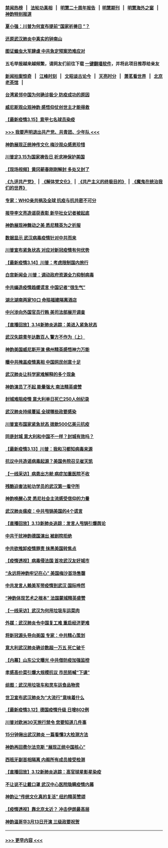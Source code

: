 #### [禁闻热榜](热点新闻.md?=0)  &nbsp;&nbsp;|&nbsp;&nbsp; [法轮功真相](https://github.com/gfw-breaker/truth/blob/master/README.md?=0) &nbsp;&nbsp;|&nbsp;&nbsp; [明慧二十周年报告](https://github.com/gfw-breaker/mh-reports/blob/master/README.md?=0) &nbsp;&nbsp;|&nbsp;&nbsp;[明慧期刊](https://github.com/gfw-breaker/mh-qikan) &nbsp;&nbsp;|&nbsp;&nbsp; [明慧海外之窗](https://github.com/gfw-breaker/mh-news/blob/master/README.md?=0) &nbsp;&nbsp;|&nbsp;&nbsp; [神韵特别报道](https://github.com/gfw-breaker/mh-news/blob/master/shenyun.md?=0)
#### [夏小强：川普为何宣布提前“国家祈祷日 ”？](../pages/nf4514/n11941258.md?t=03160302) 
#### [还原武汉肺炎中真实的钟南山](../pages/nf4514/n11938593.md?t=03160302) 
#### [图证蝗虫大军肆虐 中共急定预案恐难应对](../pages/nf4514/n11942373.md?t=03160302) 
#### 五毛举报越来越频繁，请网友们前往下载 [一键翻墙软件](https://github.com/gfw-breaker/ssr-accounts)，并将此项目推荐给亲友
#### [新闻拍案惊奇](https://github.com/gfw-breaker/banned-news/blob/master/pages/link4.md) &nbsp;&nbsp;|&nbsp;&nbsp; [江峰时刻](https://github.com/gfw-breaker/banned-news/blob/master/pages/link4.md) &nbsp;&nbsp;|&nbsp;&nbsp; [文昭谈古论今](https://github.com/gfw-breaker/banned-news/blob/master/pages/link4.md) &nbsp;&nbsp;|&nbsp;&nbsp; [天亮时分](https://github.com/gfw-breaker/banned-news/blob/master/pages/link4.md) &nbsp;&nbsp;|&nbsp;&nbsp; [萧茗看世界](https://github.com/gfw-breaker/banned-news/blob/master/pages/link4.md) &nbsp;&nbsp;|&nbsp;&nbsp; [北京老茶馆](https://github.com/gfw-breaker/banned-news/blob/master/pages/link4.md) &nbsp;&nbsp;|&nbsp;&nbsp; 
#### [台湾紧邻中国为何确诊极少 防疫成功的原因](../pages/nf4514/n11940819.md?t=03160302) 
#### [威尼斯观众观神韵 感悟仰仗创世主才能得救](../pages/nf4514/n11942195.md?t=03160302) 
#### [【最新疫情3.15】意甲七名球员染疫](../pages/nf4514/n11940988.md?t=03160302) 
#### [>>> 我要声明退出共产党、共青团、少年队 <<<](https://github.com/begood0513/goodnews/blob/master/quit/letter.md) 
#### [神韵展现正统神传文化 梅沙观众感恩珍惜](../pages/nf4514/n11941925.md?t=03160302) 
#### [川普定3.15为国家祷告日 祈求神保护美国](../pages/nf4514/n11941475.md?t=03160302) 
#### [【现场视频】黄冈蕲春刚刚解封 多处又封了](../pages/nf4514/n11941108.md?t=03160302) 
#### [《九评共产党》](https://github.com/begood0513/9ping.md/blob/master/README.md) &nbsp;|&nbsp; [《解体党文化》](../../../../jtdwh.md/blob/master/README.md)  &nbsp;|&nbsp; [《共产主义的终极目的》](../../../../gczydzjmd.md/blob/master/README.md) &nbsp;|&nbsp; [《魔鬼在统治我们的世界》](../../../../mgztzwmdsj.md/blob/master/README.md) 
#### [专家：WHO亲共祸及全球 抗疫与抗共密不可分](../pages/nf4514/n11935110.md?t=03160302) 
#### [报导李文亮造谣获表彰 新华社女记者被起底](../pages/nf4514/n11939689.md?t=03160302) 
#### [神韵展现神舞动之美 悉尼精英为之折服](../pages/nf4514/n11940887.md?t=03160302) 
#### [数据显示 武汉病毒疫情针对中共而来](../pages/nf4514/n11940697.md?t=03160302) 
#### [川普宣布紧急状态 对应对新冠疫情有何优势](../pages/nf4514/n11940632.md?t=03160302) 
#### [【最新疫情3.14】川普：考虑限制国内旅行](../pages/nf4514/n11939189.md?t=03160302) 
#### [白宫新闻会 川普：调动政府资源全力抑制病毒](../pages/nf4514/n11940558.md?t=03160302) 
#### [中共编造疫情趋缓谎言 中国记者“很生气”](../pages/nf4514/n11940605.md?t=03160302) 
#### [湖北湖南两家10口 命殒福建隔离酒店](../pages/nf4514/n11940419.md?t=03160302) 
#### [中兴涉向外国官员行贿 美司法部展开调查](../pages/nf4514/n11940378.md?t=03160302) 
#### [【直播回放】3.14新肺炎追踪：美进入紧急状态](../pages/nf4514/n11940229.md?t=03160302) 
#### [武汉失踪青年达数百人 警方不作为（上）](../pages/nf4514/n11939304.md?t=03160302) 
#### [神韵美国威尼斯开演 佛州精英感悟神力万能](../pages/nf4514/n11939847.md?t=03160302) 
#### [曝中共掩盖疫情真相 中国网民创意十足](../pages/nf4514/n11939039.md?t=03160302) 
#### [武汉肺炎让科学家难解释的多个现象](../pages/nf4514/n11938553.md?t=03160302) 
#### [神韵演员了不起 能量强大 南法精英盛赞](../pages/nf4514/n11939368.md?t=03160302) 
#### [封城难阻疫情 意大利单日死亡250人创纪录](../pages/nf4514/n11939185.md?t=03160302) 
#### [武汉肺炎持续蔓延 全球哪些政要感染](../pages/nf4514/n11938672.md?t=03160302) 
#### [川普宣布国家紧急状态 拨款500亿美元抗疫](../pages/nf4514/n11939032.md?t=03160302) 
#### [同是封城 意大利和中国不一样？封城有效吗？](../pages/nf4514/n11938855.md?t=03160302) 
#### [【最新疫情3.13】川普：我和习都知病毒来源](../pages/nf4514/n11936755.md?t=03160302) 
#### [抗议中共造谣病毒起源？美国务院召见崔天凯](../pages/nf4514/n11938747.md?t=03160302) 
#### [【一线采访】病患出方舱 病症加重医院不收](../pages/nf4514/n11938627.md?t=03160302) 
#### [残酷迫害法轮功学员的武汉第一看守所](../pages/nf4514/n11935225.md?t=03160302) 
#### [神韵唤醒心灵 悉尼社会主流感受信仰的力量](../pages/nf4514/n11938756.md?t=03160302) 
#### [武汉肺炎瘟疫：中共甩锅美国的4个谎言](../pages/nf4514/n11938370.md?t=03160302) 
#### [【直播回放】3.13新肺炎追踪：发言人甩锅引爆舆论](../pages/nf4514/n11938042.md?t=03160302) 
#### [中共干扰神韵德国演出 被剧院拒绝](../pages/nf4514/n11927987.md?t=03160302) 
#### [中共欲推卸疫情罪责 抹黑美国转焦点](../pages/nf4514/n11937702.md?t=03160302) 
#### [【疫情透视】病毒侵法国 首攻武汉友好城市](../pages/nf4514/n11933899.md?t=03160302) 
#### [“永远将神韵牢记在心” 美国梅沙首场售罄](../pages/nf4514/n11937517.md?t=03160302) 
#### [中共发言人赖美军带疫情到武汉 国际哗然](../pages/nf4514/n11936484.md?t=03160302) 
#### [“神韵体现艺术之根本” 法国蒙城精英盛赞](../pages/nf4514/n11937066.md?t=03160302) 
#### [【一线采访】武汉为何用垃圾车运菜肉](../pages/nf4514/n11936647.md?t=03160302) 
#### [外媒：武汉肺炎令中国复工难 重启经济更难](../pages/nf4514/n11936267.md?t=03160302) 
#### [将新冠源头导向美国 专家：中共精心策划](../pages/nf4514/n11936432.md?t=03160302) 
#### [意大利武汉肺炎确诊数超一万五 死亡破千](../pages/nf4514/n11936332.md?t=03160302) 
#### [【内幕】山东公文曝光 中共借防疫加强监控](../pages/nf4514/n11934303.md?t=03160302) 
#### [孝感高价菜引爆大规模抗议 市民怒喊“下课”](../pages/nf4514/n11936264.md?t=03160302) 
#### [组图：武汉用垃圾车和灵车运食品物资](../pages/nf4514/n11935329.md?t=03160302) 
#### [世卫宣布武汉肺炎为“大流行”意味着什么](../pages/nf4514/n11935933.md?t=03160302) 
#### [【最新疫情3.12】德国疫情升级 日增802例](../pages/nf4514/n11933628.md?t=03160302) 
#### [川普对欧洲30天旅行禁令 您要知道几件事](../pages/nf4514/n11935870.md?t=03160302) 
#### [15分钟揪出武汉肺炎 一篇看懂3大检测方法](../pages/nf4514/n11933731.md?t=03160302) 
#### [神韵再回费尔法克斯 “展现正统中国核心”](../pages/nf4514/n11932754.md?t=03160302) 
#### [西班牙副首相隔离 内阁所有成员接受检测](../pages/nf4514/n11935473.md?t=03160302) 
#### [【直播回放】3.12新肺炎追踪：高官球星影星染疫](../pages/nf4514/n11935368.md?t=03160302) 
#### [不让说不让戴口罩 武汉中心医院隐瞒疫情内幕](../pages/nf4514/n11934980.md?t=03160302) 
#### [神韵让“传统文化真的复活” 纽约精英赞颂](../pages/nf4514/n11935011.md?t=03160302) 
#### [【疫情透视】靠北京太近？ 冲击伊朗最高层](../pages/nf4514/n11933475.md?t=03160302) 
#### [神韵温哥华3月13日开演 三级政要祝贺](../pages/nf4514/n11933782.md?t=03160302) 

----
#### [ >>> 更早内容 <<< ](../indexes/nf4514-earlier.md)

